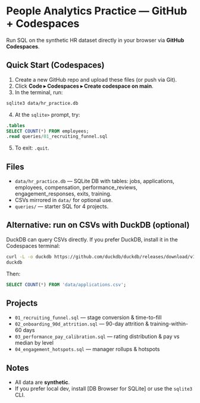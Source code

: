 
# People Analytics Practice — GitHub + Codespaces

Run SQL on the synthetic HR dataset directly in your browser via **GitHub Codespaces**.

## Quick Start (Codespaces)
1) Create a new GitHub repo and upload these files (or push via Git).
2) Click **Code ▸ Codespaces ▸ Create codespace on main**.
3) In the terminal, run:
```bash
sqlite3 data/hr_practice.db
```
4) At the `sqlite>` prompt, try:
```sql
.tables
SELECT COUNT(*) FROM employees;
.read queries/01_recruiting_funnel.sql
```
5) To exit: `.quit`.

## Files
- `data/hr_practice.db` — SQLite DB with tables: jobs, applications, employees, compensation, performance_reviews, engagement_responses, exits, training.
- CSVs mirrored in `data/` for optional use.
- `queries/` — starter SQL for 4 projects.

## Alternative: run on CSVs with DuckDB (optional)
DuckDB can query CSVs directly. If you prefer DuckDB, install it in the Codespaces terminal:
```bash
curl -L -o duckdb https://github.com/duckdb/duckdb/releases/download/v1.1.3/duckdb_cli-linux-amd64.zip &&   sudo apt-get update && sudo apt-get install -y unzip && unzip duckdb -d /usr/local/bin && chmod +x /usr/local/bin/duckdb
duckdb
```
Then:
```sql
SELECT COUNT(*) FROM 'data/applications.csv';
```

## Projects
- `01_recruiting_funnel.sql` — stage conversion & time-to-fill
- `02_onboarding_90d_attrition.sql` — 90-day attrition & training-within-60 days
- `03_performance_pay_calibration.sql` — rating distribution & pay vs median by level
- `04_engagement_hotspots.sql` — manager rollups & hotspots

## Notes
- All data are **synthetic**.
- If you prefer local dev, install [DB Browser for SQLite] or use the `sqlite3` CLI.
